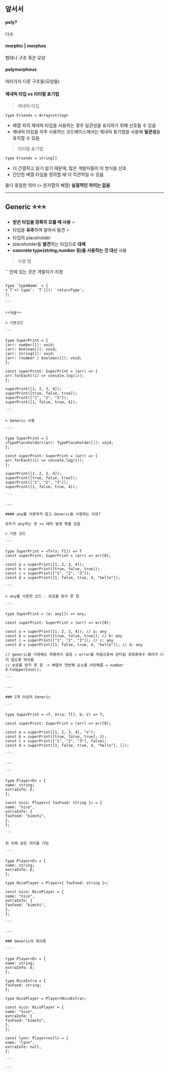 ## 앞서서

#### poly?

다수

#### morphic | morphos

형태나 구조 혹은 모양

#### polymorphous

여러가지 다른 구조들(모양들)

#### 제네릭 타입 vs 리터럴 표기법

> 제네릭 타입

```
type Friends = Array<string>
```

- 배열 외의 제네릭 타입을 사용하는 경우 일관성을 유지하기 위해 선호될 수 있음
- 제네릭 타입을 자주 사용하는 코드베이스에서는 제네릭 표기법을 사용해 **일관성**을 유지할 수 있음

> 리터럴 표기법

```
type Friends = string[]
```

- 더 간결하고 읽기 쉽기 때문에, 많은 개발자들이 이 방식을 선호
- 간단한 배열 타입을 정의할 때 더 직관적일 수 있음

둘다 동일한 의미 (= 문자열의 배열)
**실질적인 차이는 없음**

---

## Generic ⭐⭐⭐

- **받은 타입을 정확히 모를 때 사용** ⭐
- 타입을 **유추**하여 알아서 발견 ⭐
- 타입의 placeholder
- placeholder를 **발견**하는 타입으로 **대체**
- **concrete type(string,number 등)을 사용하는 것 대신** 사용

> 사용 법

`` 안에 있는 것은 개발자가 지정

````

type `typeName` = {
<`T`>(`type`: `T`[]): `returnType`;
};

```

**적용**

> 기존코드

```

type SuperPrint = {
(arr: number[]): void;
(arr: boolean[]): void;
(arr: string[]): void;
(arr: (number | boolean)[]): void;
};

const superPrint: SuperPrint = (arr) => {
arr.forEach((i) => console.log(i));
};

superPrint([1, 2, 3, 4]);
superPrint([true, false, true]);
superPrint(["1", "2", "3"]);
superPrint([1, false, true, 4]);

```

> Generic 사용

```

type SuperPrint = {
<TypePlaceholder>(arr: TypePlaceholder[]): void;
};

const superPrint: SuperPrint = (arr) => {
arr.forEach((i) => console.log(i));
};

superPrint([1, 2, 3, 4]);
superPrint([true, false, true]);
superPrint(["1", "2", "3"]);
superPrint([1, false, true, 4]);

```

---

#### any를 사용하지 않고 Generic을 사용하는 이유?

모두가 any라는 뜻 => 에러 발생 확율 있음

> 기존 코드

```

type SuperPrint = <T>(a: T[]) => T
const superPrint: SuperPrint = (arr) => arr[0];

const a = superPrint([1, 2, 3, 4]);
const b = superPrint([true, false, true]);
const c = superPrint(["1", "2", "3"]);
const d = superPrint([1, false, true, 4, "hello"]);

```

> any를 사용한 코드 - 보호를 받지 못 함

```

type SuperPrint = (a: any[]) => any;

const superPrint: SuperPrint = (arr) => arr[0];

const a = superPrint([1, 2, 3, 4]); // a: any
const b = superPrint([true, false, true]); // b: any
const c = superPrint(["1", "2", "3"]); // c: any
const d = superPrint([1, false, true, 4, "hello"]); // d: any

// generic을 사용해도 허용하지 않음 / error를 띄움으로써 런타임 과정중에ㅔ 에러가 나지 않도록 막아줌
// 보로를 받지 못 함 -> 배열의 첫번째 요소를 리턴해줌 = number
d.toUpperCase();

```

---

### 2개 이상의 Generic

```

type SuperPrint = <T, V>(a: T[], b: V) => T;

const superPrint: SuperPrint = (arr) => arr[0];

const a = superPrint([1, 2, 3, 4], "x");
const b = superPrint([true, false, true], 1);
const c = superPrint(["1", "2", "3"], false);
const d = superPrint([1, false, true, 4, "hello"], []);

```

---

```

type Player<E> = {
name: string;
extraInfo: E;
};

const nico: Player<{ favFood: string }> = {
name: "nico",
extraInfo: {
favFood: "kimchi",
},
};

```

위 아래 같은 의미를 가짐

```

type Player<E> = {
name: string;
extraInfo: E;
};

type NicoPlayer = Player<{ favFood: string }>;

const nico: NicoPlayer = {
name: "nico",
extraInfo: {
favFood: "kimchi",
},
};

```

---

### Generic의 재사용

```

type Player<E> = {
name: string;
extraInfo: E;
};

type NicoExtra = {
favFood: string;
};

type NicoPlayer = Player<NicoExtra>;

const nico: NicoPlayer = {
name: "nico",
extraInfo: {
favFood: "kimchi",
},
};

const lynn: Player<null> = {
name: "lynn",
extraInfo: null,
};

```

```
````
